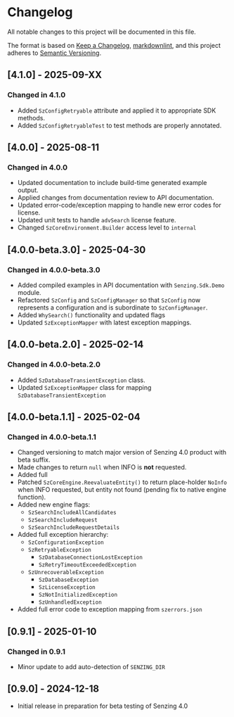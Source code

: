 # Changelog

All notable changes to this project will be documented in this file.

The format is based on [Keep a Changelog](https://keepachangelog.com/en/1.0.0/),
[markdownlint](https://dlaa.me/markdownlint/),
and this project adheres to [Semantic Versioning](https://semver.org/spec/v2.0.0.html).

## [4.1.0] - 2025-09-XX

### Changed in 4.1.0

- Added `SzConfigRetryable` attribute and applied it to appropriate
  SDK methods.
- Added `SzConfigRetryableTest` to test methods are properly
  annotated.

## [4.0.0] - 2025-08-11

### Changed in 4.0.0

- Updated documentation to include build-time generated example output.
- Applied changes from documentation review to API documentation.
- Updated error-code/exception mapping to handle new error codes for license.
- Updated unit tests to handle `advSearch` license feature.
- Changed `SzCoreEnvironment.Builder` access level to `internal`

## [4.0.0-beta.3.0] - 2025-04-30

### Changed in 4.0.0-beta.3.0

- Added compiled examples in API documentation with `Senzing.Sdk.Demo` module.
- Refactored `SzConfig` and `SzConfigManager` so that `SzConfig` now
  represents a configuration and is subordinate to `SzConfigManager`.
- Added `WhySearch()` functionality and updated flags
- Updated `SzExceptionMapper` with latest exception mappings.

## [4.0.0-beta.2.0] - 2025-02-14

### Changed in 4.0.0-beta.2.0

- Added `SzDatabaseTransientException` class.
- Updated `SzExceptionMapper` class for mapping `SzDatabaseTransientException`

## [4.0.0-beta.1.1] - 2025-02-04

### Changed in 4.0.0-beta.1.1

- Changed versioning to match major version of Senzing 4.0 product with beta suffix.
- Made changes to return `null` when INFO is **not** requested.
- Added full
- Patched `SzCoreEngine.ReevaluateEntity()` to return place-holder `NoInfo` when
  INFO requested, but entity not found (pending fix to native engine function).
- Added new engine flags:
  - `SzSearchIncludeAllCandidates`
  - `SzSearchIncludeRequest`
  - `SzSearchIncludeRequestDetails`
- Added full exception hierarchy:
  - `SzConfigurationException`
  - `SzRetryableException`
    - `SzDatabaseConnectionLostException`
    - `SzRetryTimeoutExceededException`
  - `SzUnrecoverableException`
    - `SzDatabaseException`
    - `SzLicenseException`
    - `SzNotInitializedException`
    - `SzUnhandledException`
- Added full error code to exception mapping from `szerrors.json`  


## [0.9.1] - 2025-01-10

### Changed in 0.9.1

- Minor update to add auto-detection of `SENZING_DIR`

## [0.9.0] - 2024-12-18

- Initial release in preparation for beta testing of Senzing 4.0
